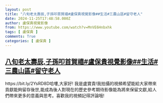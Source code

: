 ```yaml
---
layout: post
title: "八旬老太壽辰,子孫叩首賀禧#盧保貴視覺影像##生活#三農山區#留守老人"
date: 2024-11-25T17:48:58.000Z
author: 盧保貴視覺影像
from: https://www.youtube.com/watch?v=MnVE6Hnbxhk
tags: [ 盧保貴 ]
comments: True
categories: [ 盧保貴 ]
---
```

<!--1732556938000-->
[八旬老太壽辰,子孫叩首賀禧#盧保貴視覺影像##生活#三農山區#留守老人](https://www.youtube.com/watch?v=MnVE6Hnbxhk)
------

<div>
https://bit.ly/2YsRD8D哈嘍,大家好! 我是盧寶貴!我拍攝的視頻希望能給大家帶來貢獻能夠留存後世,能成為後人對現在的歷史參考期待影像能為將來保留文獻,給人們帶來更多的意義與思考。喜歡我的視頻記得評論哦!
</div>
